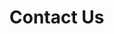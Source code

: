 <!DOCTYPE html>
<html lang="en">
<head>
  <meta charset="UTF-8">
  <title>My HubSpot Form</title>
</head>
<body>
  <h1>Contact Us</h1>
  <script src="https://js.hsforms.net/forms/embed/19621412.js" defer></script>
  <div class="hs-form-frame" data-region="na1" data-form-id="42726792-deaf-457d-a4d4-1b25e1eb3faa" data-portal-id="19621412"></div>
</body>
</html>
